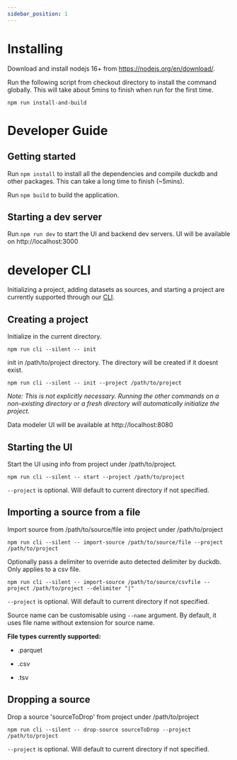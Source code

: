 ```yaml
---
sidebar_position: 1
---
```


# Installing
Download and install nodejs 16+ from https://nodejs.org/en/download/.

Run the following script from checkout directory to install the command globally. This will take about 5mins to finish when run for the first time.

```
npm run install-and-build
```

# Developer Guide

## Getting started
Run `npm install` to install all the dependencies and compile duckdb and other packages. This can take a long time to finish (~5mins).

Run `npm build` to build the application.

## Starting a dev server
Run `npm run dev` to start the UI and backend dev servers. UI will be available on http://localhost:3000

# developer CLI
Initializing a project, adding datasets as sources, and starting a project are currently supported through our [CLI](https://github.com/rilldata/rill-developer/blob/main/docs/cli.md).

## Creating a project
Initialize in the current directory.
```
npm run cli --silent -- init
```

init in /path/to/project directory. The directory will be created if it doesnt exist.
```
npm run cli --silent -- init --project /path/to/project
```
*Note: This is not explicitly necessary. Running the other commands on a non-existing directory or a fresh directory will automatically initialize the project.*

Data modeler UI will be available at http://localhost:8080

## Starting the UI
Start the UI using info from project under /path/to/project.
```
npm run cli --silent -- start --project /path/to/project
```
`--project` is optional. Will default to current directory if not specified.


## Importing a source from a file
Import source from /path/to/source/file into project under /path/to/project

```
npm run cli --silent -- import-source /path/to/source/file --project /path/to/project
```

Optionally pass a delimiter to override auto detected delimiter by duckdb.  Only applies to a csv file.
```
npm run cli --silent -- import-source /path/to/source/csvfile --project /path/to/project --delimiter "|"
```
`--project` is optional. Will default to current directory if not specified.
  
Source name can be customisable using `--name` argument. By default, it uses file name without extension for source name.

**File types currently supported:**
- .parquet

- .csv

- .tsv

## Dropping a source
Drop a source 'sourceToDrop' from project under /path/to/project
```
npm run cli --silent -- drop-source sourceToDrop --project /path/to/project
```
`--project` is optional. Will default to current directory if not specified.